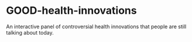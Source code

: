 GOOD-health-innovations
=======================

An interactive panel of controversial health innovations that people are still talking about today.
